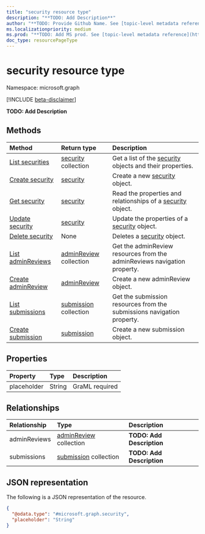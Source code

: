 ```yaml
---
title: "security resource type"
description: "**TODO: Add Description**"
author: "**TODO: Provide Github Name. See [topic-level metadata reference](https://msgo.azurewebsites.net/add/document/guidelines/metadata.html#topic-level-metadata)**"
ms.localizationpriority: medium
ms.prod: "**TODO: Add MS prod. See [topic-level metadata reference](https://msgo.azurewebsites.net/add/document/guidelines/metadata.html#topic-level-metadata)**"
doc_type: resourcePageType
---
```


# security resource type

Namespace: microsoft.graph

[!INCLUDE [beta-disclaimer](../../includes/beta-disclaimer.md)]

**TODO: Add Description**

## Methods
|Method|Return type|Description|
|:---|:---|:---|
|[List securities](../api/security-list.md)|[security](../resources/security.md) collection|Get a list of the [security](../resources/security.md) objects and their properties.|
|[Create security](../api/security-create.md)|[security](../resources/security.md)|Create a new [security](../resources/security.md) object.|
|[Get security](../api/security-get.md)|[security](../resources/security.md)|Read the properties and relationships of a [security](../resources/security.md) object.|
|[Update security](../api/security-update.md)|[security](../resources/security.md)|Update the properties of a [security](../resources/security.md) object.|
|[Delete security](../api/security-delete.md)|None|Deletes a [security](../resources/security.md) object.|
|[List adminReviews](../api/security-list-adminreviews.md)|[adminReview](../resources/adminreview.md) collection|Get the adminReview resources from the adminReviews navigation property.|
|[Create adminReview](../api/security-post-adminreviews.md)|[adminReview](../resources/adminreview.md)|Create a new adminReview object.|
|[List submissions](../api/security-list-submissions.md)|[submission](../resources/submission.md) collection|Get the submission resources from the submissions navigation property.|
|[Create submission](../api/security-post-submissions.md)|[submission](../resources/submission.md)|Create a new submission object.|

## Properties
|Property|Type|Description|
|:---|:---|:---|
|placeholder|String|GraML required|

## Relationships
|Relationship|Type|Description|
|:---|:---|:---|
|adminReviews|[adminReview](../resources/adminreview.md) collection|**TODO: Add Description**|
|submissions|[submission](../resources/submission.md) collection|**TODO: Add Description**|

## JSON representation
The following is a JSON representation of the resource.
<!-- {
  "blockType": "resource",
  "keyProperty": "id",
  "@odata.type": "microsoft.graph.security",
  "openType": false
}
-->
``` json
{
  "@odata.type": "#microsoft.graph.security",
  "placeholder": "String"
}
```

